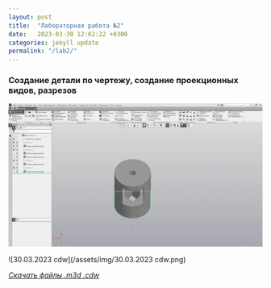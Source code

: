 ```yaml
---
layout: post
title:  "Лабораторная работа №2"
date:   2023-03-30 12:02:22 +0300
categories: jekyll update
permalink: "/lab2/"
---
```

### Создание детали по чертежу, создание проекционных видов, разрезов

![30.03.2023](/assets/img/30.03.2023.gif)

![30.03.2023 cdw](/assets/img/30.03.2023 cdw.png)

[*Скачать файлы .m3d .cdw*](https://disk.yandex.ru/d/Yf1qqi-7E0cxxA)